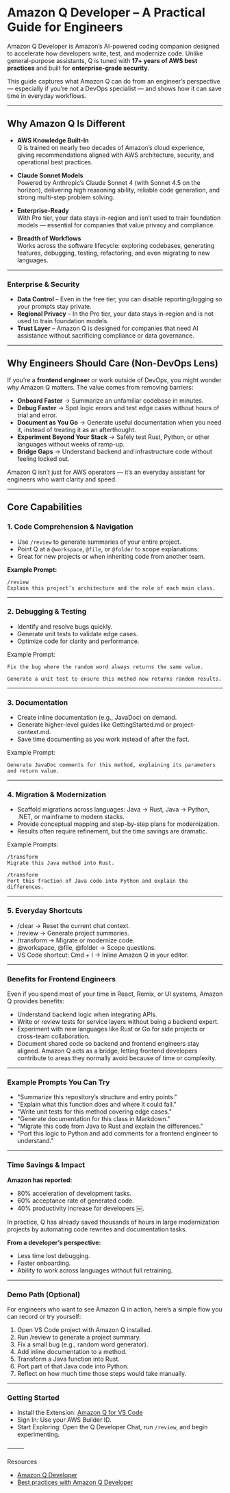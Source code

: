 # Amazon Q Developer – A Practical Guide for Engineers

Amazon Q Developer is Amazon’s AI-powered coding companion designed to accelerate how developers write, test, and modernize code. Unlike general-purpose assistants, Q is tuned with **17+ years of AWS best practices** and built for **enterprise-grade security**.

This guide captures what Amazon Q can do from an engineer’s perspective — especially if you’re not a DevOps specialist — and shows how it can save time in everyday workflows.

---

## Why Amazon Q Is Different

- **AWS Knowledge Built-In**  
  Q is trained on nearly two decades of Amazon’s cloud experience, giving recommendations aligned with AWS architecture, security, and operational best practices.

- **Claude Sonnet Models**  
  Powered by Anthropic’s Claude Sonnet 4 (with Sonnet 4.5 on the horizon), delivering high reasoning ability, reliable code generation, and strong multi-step problem solving.

- **Enterprise-Ready**  
  With Pro tier, your data stays in-region and isn’t used to train foundation models — essential for companies that value privacy and compliance.

- **Breadth of Workflows**  
  Works across the software lifecycle: exploring codebases, generating features, debugging, testing, refactoring, and even migrating to new languages.

---

### Enterprise & Security

- **Data Control** – Even in the free tier, you can disable reporting/logging so your prompts stay private.
- **Regional Privacy** – In the Pro tier, your data stays in-region and is not used to train foundation models.
- **Trust Layer** – Amazon Q is designed for companies that need AI assistance without sacrificing compliance or data governance.

---

## Why Engineers Should Care (Non-DevOps Lens)

If you’re a **frontend engineer** or work outside of DevOps, you might wonder why Amazon Q matters. The value comes from removing barriers:

- **Onboard Faster** → Summarize an unfamiliar codebase in minutes.
- **Debug Faster** → Spot logic errors and test edge cases without hours of trial and error.
- **Document as You Go** → Generate useful documentation when you need it, instead of treating it as an afterthought.
- **Experiment Beyond Your Stack** → Safely test Rust, Python, or other languages without weeks of ramp-up.
- **Bridge Gaps** → Understand backend and infrastructure code without feeling locked out.

Amazon Q isn’t just for AWS operators — it’s an everyday assistant for engineers who want clarity and speed.

---

## Core Capabilities

### 1. Code Comprehension & Navigation

- Use `/review` to generate summaries of your entire project.
- Point Q at a `@workspace`, `@file`, or `@folder` to scope explanations.
- Great for new projects or when inheriting code from another team.

**Example Prompt:**

```text
/review
Explain this project’s architecture and the role of each main class.
```

---

### 2. Debugging & Testing

- Identify and resolve bugs quickly.
- Generate unit tests to validate edge cases.
- Optimize code for clarity and performance.

Example Prompt:

```text
Fix the bug where the random word always returns the same value.
```

```text
Generate a unit test to ensure this method now returns random results.
```

---

### 3. Documentation

- Create inline documentation (e.g., JavaDoc) on demand.
- Generate higher-level guides like GettingStarted.md or project-context.md.
- Save time documenting as you work instead of after the fact.

Example Prompt:

```text
Generate JavaDoc comments for this method, explaining its parameters and return value.
```

---

### 4. Migration & Modernization

- Scaffold migrations across languages: Java → Rust, Java → Python, .NET, or mainframe to modern stacks.
- Provide conceptual mapping and step-by-step plans for modernization.
- Results often require refinement, but the time savings are dramatic.

Example Prompts:

```text
/transform
Migrate this Java method into Rust.
```

```text
/transform
Port this fraction of Java code into Python and explain the differences.
```

---

### 5. Everyday Shortcuts

- /clear → Reset the current chat context.
- /review → Generate project summaries.
- /transform → Migrate or modernize code.
- @workspace, @file, @folder → Scope questions.
- VS Code shortcut: Cmd + I → Inline Amazon Q in your editor.

---

### Benefits for Frontend Engineers

Even if you spend most of your time in React, Remix, or UI systems, Amazon Q provides benefits:

- Understand backend logic when integrating APIs.
- Write or review tests for service layers without being a backend expert.
- Experiment with new languages like Rust or Go for side projects or cross-team collaboration.
- Document shared code so backend and frontend engineers stay aligned.
  Amazon Q acts as a bridge, letting frontend developers contribute to areas they normally avoid because of time or complexity.

---

### Example Prompts You Can Try

- "Summarize this repository’s structure and entry points."
- "Explain what this function does and where it could fail."
- "Write unit tests for this method covering edge cases."
- "Generate documentation for this class in Markdown."
- "Migrate this code from Java to Rust and explain the differences."
- "Port this logic to Python and add comments for a frontend engineer to understand."

---

### Time Savings & Impact

**Amazon has reported:**

- 80% acceleration of development tasks.
- 60% acceptance rate of generated code.
- 40% productivity increase for developers ￼.

In practice, Q has already saved thousands of hours in large modernization projects by automating code rewrites and documentation tasks.

**From a developer’s perspective:**

- Less time lost debugging.
- Faster onboarding.
- Ability to work across languages without full retraining.

---

### Demo Path (Optional)

For engineers who want to see Amazon Q in action, here’s a simple flow you can record or try yourself:

1. Open VS Code project with Amazon Q installed.
1. Run /review to generate a project summary.
1. Fix a small bug (e.g., random word generator).
1. Add inline documentation to a method.
1. Transform a Java function into Rust.
1. Port part of that Java code into Python.
1. Reflect on how much time those steps would take manually.

---

### Getting Started

- Install the Extension: [Amazon Q for VS Code](https://marketplace.visualstudio.com/items?itemName=AmazonWebServices.amazon-q-vscode)
- Sign In: Use your AWS Builder ID.
- Start Exploring: Open the Q Developer Chat, run `/review`, and begin experimenting.

⸻

Resources

- [Amazon Q Developer](https://aws.amazon.com/q/developer/)
- [Best practices with Amazon Q Developer](https://docs.aws.amazon.com/prescriptive-guidance/latest/best-practices-code-generation/introduction.html)

